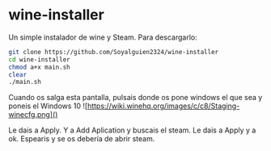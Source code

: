 # wine-installer
Un simple instalador de wine y Steam. 
Para descargarlo:
```bash
git clone https://github.com/Soyalguien2324/wine-installer
cd wine-installer
chmod a+x main.sh
clear
./main.sh
```
Cuando os salga esta pantalla, pulsais donde os pone windows el que sea y poneis el Windows 10
![https://wiki.winehq.org/images/c/c8/Staging-winecfg.png]()

Le dais a Apply. Y a Add Aplication y buscais el steam. Le dais a Apply y a ok. Espearis y se os debería de abrir steam.
